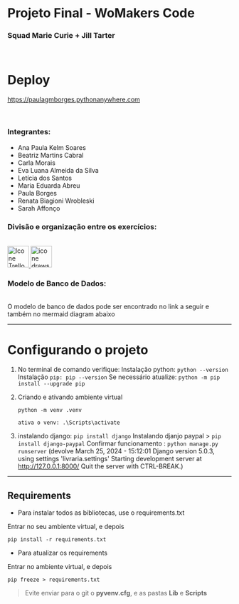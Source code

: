<h1>Projeto Final - WoMakers Code</h1>
<h3>Squad Marie Curie + Jill Tarter</h3>

<br>
<h1> Deploy </h1>

https://paulagmborges.pythonanywhere.com

<br>
<h3>Integrantes:</h3>
<ul>
<li>Ana Paula Kelm Soares</li>
<li>Beatriz Martins Cabral</li>
<li>Carla Morais</li>
<li>Eva Luana Almeida da Silva</li>
<li>Letícia dos Santos</li>
<li>Maria Eduarda Abreu</li>
<li>Paula Borges</li>
<li>Renata Biagioni Wrobleski</li>
<li>Sarah Affonço</li>
</ul>
<h3>Divisão e organização entre os exercícios:</h3>
<br>    
<a href="https://trello.com/b/2TH5CzmX/squad-marie-curie-womakers-code" target="_blank">
      <img height="48px" width="48px" alt="Icone Trello" src="https://cdn.icon-icons.com/icons2/3041/PNG/512/trello_logo_icon_189227.png">
</a>

<a href="https://drawsql.app/teams/squadmariecurrie/diagrams/books" target="_blank">
 <img height="48px" width="48px" alt="icone drawsql" src="https://pbs.twimg.com/profile_images/1016937460167684101/9wRBzBNZ_400x400.jpg">
</a>

<br>
<h3>Modelo de Banco de Dados:</h3>
<br>
O modelo de banco de dados pode ser encontrado no link a seguir e também no mermaid diagram abaixo

---

# Configurando o projeto 

1. No terminal de comando verifique:
 Instalação python: `python --version`
 Instalação `pip: pip --version`
 Se necessário atualize: `python -m pip install --upgrade pip` 

3. Criando e ativando ambiente virtual
    ```
   python -m venv .venv
    ```
    ```     
    ativa o venv: .\Scripts\activate
    ``` 

5. instalando django:  `pip install django` 
    Instalando djanjo paypal > `pip install django-paypal`
    Confirmar funcionamento : `python manage.py runserver`
    (devolve March 25, 2024 - 15:12:01
    Django version 5.0.3, using settings 'livraria.settings'
    Starting development server at http://127.0.0.1:8000/
    Quit the server with CTRL-BREAK.)

------------------------

## Requirements

- Para instalar todos as bibliotecas, use o requirements.txt

Entrar no seu ambiente virtual, e depois 
```
pip install -r requirements.txt
```

- Para atualizar os requirements

Entrar no ambiente virtual, e depois 
```
pip freeze > requirements.txt
```

> Evite enviar para o git o **pyvenv.cfg**, e as pastas **Lib** e **Scripts**
